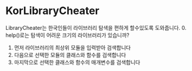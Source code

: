 # KorLibraryCheater

LibraryCheater는 한국인들이 라이브러리 탐색을 편하게 할수있도록 도와줍니다.
0. help()로는 탐색이 어려운 크기의 라이브러리가 있습니까?
1. 먼저 라이브러리의 최상위 모듈을 입력받아 검색합니다
2. 다음으로 선택한 모듈의 클래스와 함수를 검색합니다
3. 마지막으로 선택한 클래스와 함수의 매개변수를 검색합니다

